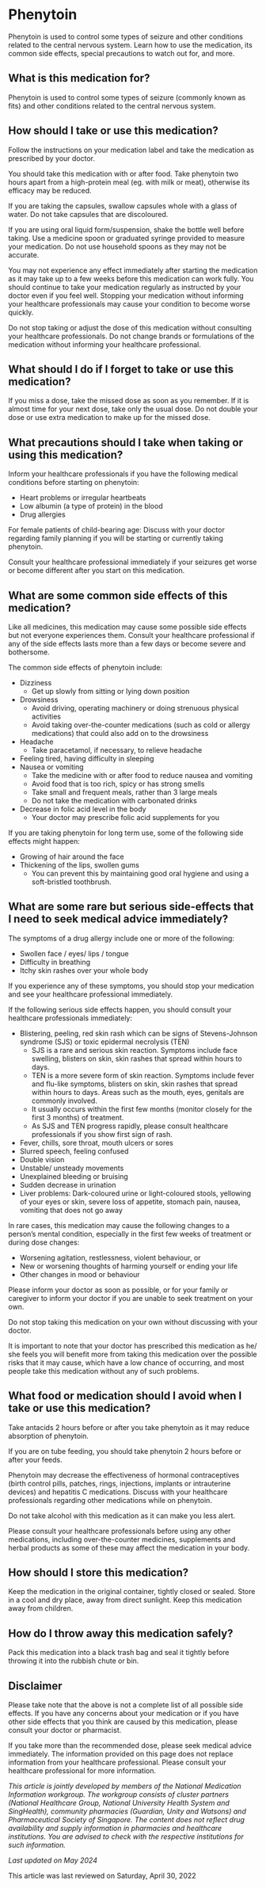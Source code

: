 # Phenytoin

Phenytoin is used to control some types of seizure and other conditions related to the central nervous system. Learn how to use the medication, its common side effects, special precautions to watch out for, and more.

What is this medication for?
----------------------------

Phenytoin is used to control some types of seizure (commonly known as fits) and other conditions related to the central nervous system.

How should I take or use this medication?
-----------------------------------------

Follow the instructions on your medication label and take the medication as prescribed by your doctor.

You should take this medication with or after food. Take phenytoin two hours apart from a high-protein meal (eg. with milk or meat), otherwise its efficacy may be reduced.

If you are taking the capsules, swallow capsules whole with a glass of water. Do not take capsules that are discoloured.

If you are using oral liquid form/suspension, shake the bottle well before taking. Use a medicine spoon or graduated syringe provided to measure your medication. Do not use household spoons as they may not be accurate.

You may not experience any effect immediately after starting the medication as it may take up to a few weeks before this medication can work fully. You should continue to take your medication regularly as instructed by your doctor even if you feel well. Stopping your medication without informing your healthcare professionals may cause your condition to become worse quickly.

Do not stop taking or adjust the dose of this medication without consulting your healthcare professionals. Do not change brands or formulations of the medication without informing your healthcare professional.

What should I do if I forget to take or use this medication?
------------------------------------------------------------

If you miss a dose, take the missed dose as soon as you remember. If it is almost time for your next dose, take only the usual dose. Do not double your dose or use extra medication to make up for the missed dose.

What precautions should I take when taking or using this medication?
--------------------------------------------------------------------

Inform your healthcare professionals if you have the following medical conditions before starting on phenytoin:

* Heart problems or irregular heartbeats
* Low albumin (a type of protein) in the blood
* Drug allergies

For female patients of child-bearing age: Discuss with your doctor regarding family planning if you will be starting or currently taking phenytoin.

Consult your healthcare professional immediately if your seizures get worse or become different after you start on this medication.

What are some common side effects of this medication?
-----------------------------------------------------

Like all medicines, this medication may cause some possible side effects but not everyone experiences them. Consult your healthcare professional if any of the side effects lasts more than a few days or become severe and bothersome.

The common side effects of phenytoin include:

* Dizziness
  + Get up slowly from sitting or lying down position
* Drowsiness
  + Avoid driving, operating machinery or doing strenuous physical activities
  + Avoid taking over-the-counter medications (such as cold or allergy medications) that could also add on to the drowsiness
* Headache
  + Take paracetamol, if necessary, to relieve headache
* Feeling tired, having difficulty in sleeping
* Nausea or vomiting
  + Take the medicine with or after food to reduce nausea and vomiting
  + Avoid food that is too rich, spicy or has strong smells
  + Take small and frequent meals, rather than 3 large meals
  + Do not take the medication with carbonated drinks
* Decrease in folic acid level in the body
  + Your doctor may prescribe folic acid supplements for you

If you are taking phenytoin for long term use, some of the following side effects might happen:

* Growing of hair around the face
* Thickening of the lips, swollen gums
  + You can prevent this by maintaining good oral hygiene and using a soft-bristled toothbrush.

What are some rare but serious side-effects that I need to seek medical advice immediately?
-------------------------------------------------------------------------------------------

The symptoms of a drug allergy include one or more of the following:

* Swollen face / eyes/ lips / tongue
* Difficulty in breathing
* Itchy skin rashes over your whole body

If you experience any of these symptoms, you should stop your medication and see your healthcare professional immediately.

If the following serious side effects happen, you should consult your healthcare professionals immediately:

* Blistering, peeling, red skin rash which can be signs of Stevens-Johnson syndrome (SJS) or toxic epidermal necrolysis (TEN)
  + SJS is a rare and serious skin reaction. Symptoms include face swelling, blisters on skin, skin rashes that spread within hours to days.
  + TEN is a more severe form of skin reaction. Symptoms include fever and flu-like symptoms, blisters on skin, skin rashes that spread within hours to days. Areas such as the mouth, eyes, genitals are commonly involved.
  + It usually occurs within the first few months (monitor closely for the first 3 months) of treatment.
  + As SJS and TEN progress rapidly, please consult healthcare professionals if you show first sign of rash.
* Fever, chills, sore throat, mouth ulcers or sores
* Slurred speech, feeling confused
* Double vision
* Unstable/ unsteady movements
* Unexplained bleeding or bruising
* Sudden decrease in urination
* Liver problems: Dark-coloured urine or light-coloured stools, yellowing of your eyes or skin, severe loss of appetite, stomach pain, nausea, vomiting that does not go away

In rare cases, this medication may cause the following changes to a person’s mental condition, especially in the first few weeks of treatment or during dose changes:

* Worsening agitation, restlessness, violent behaviour, or
* New or worsening thoughts of harming yourself or ending your life
* Other changes in mood or behaviour

Please inform your doctor as soon as possible, or for your family or caregiver to inform your doctor if you are unable to seek treatment on your own.

Do not stop taking this medication on your own without discussing with your doctor.

It is important to note that your doctor has prescribed this medication as he/ she feels you will benefit more from taking this medication over the possible risks that it may cause, which have a low chance of occurring, and most people take this medication without any of such problems.

What food or medication should I avoid when I take or use this medication?
--------------------------------------------------------------------------

Take antacids 2 hours before or after you take phenytoin as it may reduce absorption of phenytoin.

If you are on tube feeding, you should take phenytoin 2 hours before or after your feeds.

Phenytoin may decrease the effectiveness of hormonal contraceptives (birth control pills, patches, rings, injections, implants or intrauterine devices) and hepatitis C medications. Discuss with your healthcare professionals regarding other medications while on phenytoin.

Do not take alcohol with this medication as it can make you less alert.

Please consult your healthcare professionals before using any other medications, including over-the-counter medicines, supplements and herbal products as some of these may affect the medication in your body.

How should I store this medication?
-----------------------------------

Keep the medication in the original container, tightly closed or sealed. Store in a cool and dry place, away from direct sunlight. Keep this medication away from children.

How do I throw away this medication safely?
-------------------------------------------

Pack this medication into a black trash bag and seal it tightly before throwing it into the rubbish chute or bin.

Disclaimer
----------

Please take note that the above is not a complete list of all possible side effects. If you have any concerns about your medication or if you have other side effects that you think are caused by this medication, please consult your doctor or pharmacist.

If you take more than the recommended dose, please seek medical advice immediately. The information provided on this page does not replace information from your healthcare professional. Please consult your healthcare professional for more information.

*This article is jointly developed by members of the National Medication Information workgroup. The workgroup consists of cluster partners (National Healthcare Group, National University Health System and SingHealth), community pharmacies (Guardian, Unity and Watsons) and Pharmaceutical Society of Singapore. The content does not reflect drug availability and supply information in pharmacies and healthcare institutions. You are advised to check with the respective institutions for such information.*

*Last updated on May 2024*

This article was last reviewed on
Saturday, April 30, 2022